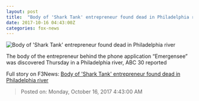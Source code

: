 ```yaml
---
layout: post
title:  "Body of 'Shark Tank' entrepreneur found dead in Philadelphia river"
date: 2017-10-16 04:43:00Z
categories: fox-news
---
```


![Body of 'Shark Tank' entrepreneur found dead in Philadelphia river](http://www.foxnews.com/content/dam/fox-news/logo/og-fn-foxnews.jpg)

The body of the entrepreneur behind the phone application “Emergensee” was discovered Thursday in a Philadelphia river, ABC 30 reported


Full story on F3News: [Body of 'Shark Tank' entrepreneur found dead in Philadelphia river](http://www.f3nws.com/n/tEgamH)

> Posted on: Monday, October 16, 2017 4:43:00 AM
